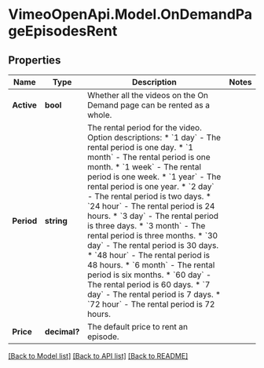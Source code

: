 # VimeoOpenApi.Model.OnDemandPageEpisodesRent
## Properties

Name | Type | Description | Notes
------------ | ------------- | ------------- | -------------
**Active** | **bool** | Whether all the videos on the On Demand page can be rented as a whole. | 
**Period** | **string** | The rental period for the video.  Option descriptions:  * &#x60;1 day&#x60; - The rental period is one day.  * &#x60;1 month&#x60; - The rental period is one month.  * &#x60;1 week&#x60; - The rental period is one week.  * &#x60;1 year&#x60; - The rental period is one year.  * &#x60;2 day&#x60; - The rental period is two days.  * &#x60;24 hour&#x60; - The rental period is 24 hours.  * &#x60;3 day&#x60; - The rental period is three days.  * &#x60;3 month&#x60; - The rental period is three months.  * &#x60;30 day&#x60; - The rental period is 30 days.  * &#x60;48 hour&#x60; - The rental period is 48 hours.  * &#x60;6 month&#x60; - The rental period is six months.  * &#x60;60 day&#x60; - The rental period is 60 days.  * &#x60;7 day&#x60; - The rental period is 7 days.  * &#x60;72 hour&#x60; - The rental period is 72 hours.  | 
**Price** | **decimal?** | The default price to rent an episode. | 

[[Back to Model list]](../README.md#documentation-for-models) [[Back to API list]](../README.md#documentation-for-api-endpoints) [[Back to README]](../README.md)

